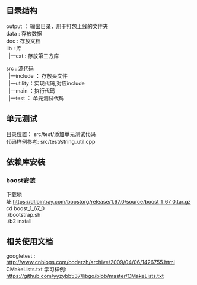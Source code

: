 ## 目录结构
output ： 输出目录，用于打包上线的文件夹<br/>
data    :   存放数据 <br/>
doc     :   存放文档 <br/>
lib     :   库 <br/>
  &ensp;|—ext    :   存放第三方库

src     :   源代码 <br/>
 &ensp;|—include  ： 存放头文件 <br/>
 &ensp;|—utility：实现代码,对应include<br/>
 &ensp;|—main ：执行代码 <br/>
 &ensp;|—test ： 单元测试代码<br/>
 
 ## 单元测试
 目录位置： src/test/添加单元测试代码<br/>
 代码样例参考: src/test/string_util.cpp
 
 ## 依赖库安装
 
 ### boost安装
 下载地址:https://dl.bintray.com/boostorg/release/1.67.0/source/boost_1_67_0.tar.gz<br/>
 cd boost_1_67_0<br/>
 ./bootstrap.sh<br/>
 ./b2  install<br/>
 
 ## 相关使用文档
 
 googletest :   http://www.cnblogs.com/coderzh/archive/2009/04/06/1426755.html <br/>
 CMakeLists.txt 学习样例: https://github.com/yyzybb537/libgo/blob/master/CMakeLists.txt